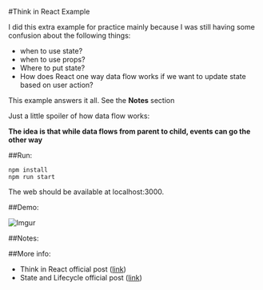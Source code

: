 #Think in React Example

I did this extra example for practice mainly because I was still having some confusion about the following things:
- when to use state?
- when to use props?
- Where to put state?
- How does React one way data flow works if we want to update state based on user action?

This example answers it all. See the **Notes** section 

Just a little spoiler of how data flow works: 

 **The idea is that while data flows from parent to child, events can go the other way**

##Run:

```
npm install
npm run start
```
The web should be available at localhost:3000. 

##Demo:

![Imgur](http://i.imgur.com/2jVWOsf.gif)

##Notes:

##More info: 
- Think in React official post ([link](https://facebook.github.io/react/docs/thinking-in-react.html))
- State and Lifecycle official post ([link](https://facebook.github.io/react/docs/state-and-lifecycle.html))
